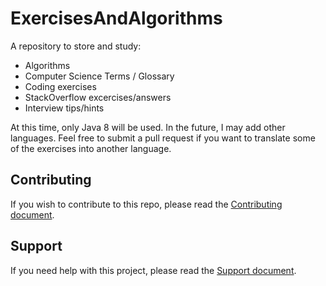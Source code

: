# ExercisesAndAlgorithms
A repository to store and study: 
* Algorithms
* Computer Science Terms / Glossary
* Coding exercises
* StackOverflow excercises/answers
* Interview tips/hints

At this time, only Java 8 will be used. In the future, I may add other languages. Feel free to submit a pull
request if you want to translate some of the exercises into another language.

## Contributing

If you wish to contribute to this repo, please read the [Contributing document](.github/CONTRIBUTING.md).

## Support

If you need help with this project, please read the [Support document](.github/SUPPORT.md).

